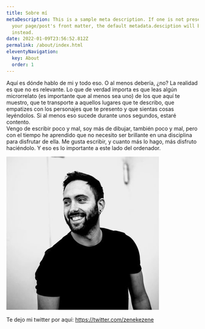 ```yaml
---
title: Sobre mí
metaDescription: This is a sample meta description. If one is not present in
  your page/post's front matter, the default metadata.desciption will be used
  instead.
date: 2022-01-09T23:56:52.812Z
permalink: /about/index.html
eleventyNavigation:
  key: About
  order: 1
---
```

Aquí es dónde hablo de mi y todo eso. O al menos debería, ¿no? La realidad es que no es relevante. Lo que de verdad importa es que leas algún microrrelato (es importante que al menos sea uno) de los que aquí te muestro, que te transporte a aquellos lugares que te describo, que empatizes con los personajes que te presento y que sientas cosas leyéndolos. Si al menos eso sucede durante unos segundos, estaré contento.\
Vengo de escribir poco y mal, soy más de dibujar, también poco y mal, pero con el tiempo he aprendido que no necesito ser brillante en una disciplina para disfrutar de ella. Me gusta escribir, y cuanto más lo hago, más disfruto haciéndolo. Y eso es lo importante a este lado del ordenador.

![](/static/img/thk9z1em_400x400.jpg)

Te dejo mi twitter por aquí: https://twitter.com/zenekezene